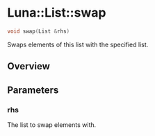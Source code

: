 # Luna::List::swap

```c++
void swap(List &rhs)
```

Swaps elements of this list with the specified list. 

## Overview


## Parameters
### rhs
The list to swap elements with. 


